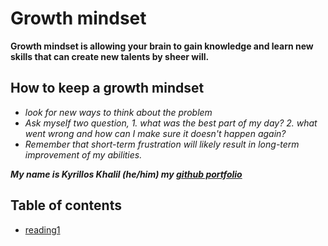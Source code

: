 # Growth mindset
**Growth mindset is allowing your brain to gain knowledge and learn new skills that can create new talents by sheer will.**
## How to keep a growth mindset
- *look for new ways to think about the problem*
- *Ask myself two question, 1. what was the best part of my day? 2. what went wrong and how can I make sure it doesn't happen again?*
- *Remember that short-term frustration will likely result in long-term improvement of my abilities.*

***My name is Kyrillos Khalil (he/him) my [github portfolio](https://github.com/kerok2991)***

## Table of contents ##
- [reading1](reading-1.md)
